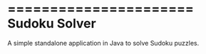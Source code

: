 ======================
    Sudoku Solver
======================

A simple standalone application in Java to solve Sudoku puzzles.
